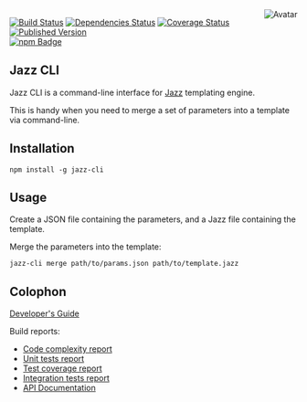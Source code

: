 <img align="right" src="https://raw.github.com/cliffano/jazz-cli/master/avatar.jpg" alt="Avatar"/>

[![Build Status](https://secure.travis-ci.org/cliffano/jazz-cli.png?branch=master)](http://travis-ci.org/cliffano/jazz-cli)
[![Dependencies Status](https://david-dm.org/cliffano/jazz-cli.png)](http://david-dm.org/cliffano/jazz-cli)
[![Coverage Status](https://coveralls.io/repos/cliffano/jazz-cli/badge.png?branch=master)](https://coveralls.io/r/cliffano/jazz-cli?branch=master)
[![Published Version](https://badge.fury.io/js/jazz-cli.png)](http://badge.fury.io/js/jazz-cli)
<br/>
[![npm Badge](https://nodei.co/npm/jazz-cli.png)](http://npmjs.org/package/jazz-cli)

Jazz CLI
--------

Jazz CLI is a command-line interface for [Jazz](http://github.com/shinetech/jazz) templating engine.

This is handy when you need to merge a set of parameters into a template via command-line.

Installation
------------

    npm install -g jazz-cli

Usage
-----

Create a JSON file containing the parameters, and a Jazz file containing the template.

Merge the parameters into the template:

    jazz-cli merge path/to/params.json path/to/template.jazz

Colophon
--------

[Developer's Guide](http://cliffano.github.io/developers_guide.html#nodejs)

Build reports:

* [Code complexity report](http://cliffano.github.io/jazz-cli/bob/complexity/plato/index.html)
* [Unit tests report](http://cliffano.github.io/jazz-cli/bob/test/buster.out)
* [Test coverage report](http://cliffano.github.io/jazz-cli/bob/coverage/buster-istanbul/lcov-report/lib/index.html)
* [Integration tests report](http://cliffano.github.io/jazz-cli/bob/test-integration/cmdt.out)
* [API Documentation](http://cliffano.github.io/jazz-cli/bob/doc/dox-foundation/index.html)